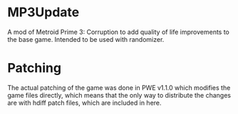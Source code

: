 # MP3Update
A mod of Metroid Prime 3: Corruption to add quality of life improvements to the base game. Intended to be used with randomizer.

# Patching
The actual patching of the game was done in PWE v1.1.0 which modifies the game files directly, which means that the only way to distribute the changes are with hdiff patch files, which are included in here.
